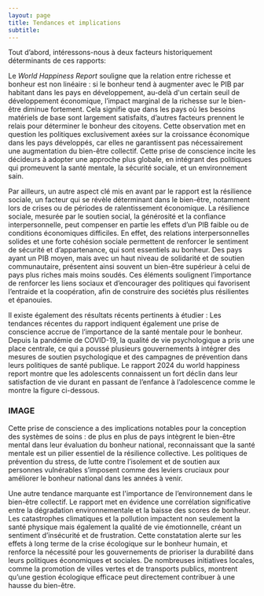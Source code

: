 ```yaml
---
layout: page
title: Tendances et implications
subtitle:
---
```


Tout d’abord, intéressons-nous à deux facteurs historiquement déterminants de ces rapports: 

Le _World Happiness Report_ souligne que la relation entre richesse et bonheur est non linéaire : si le bonheur tend à augmenter avec le PIB par habitant dans les pays en développement, au-delà d'un certain seuil de développement économique, l’impact marginal de la richesse sur le bien-être diminue fortement. Cela signifie que dans les pays où les besoins matériels de base sont largement satisfaits, d’autres facteurs prennent le relais pour déterminer le bonheur des citoyens. Cette observation met en question les politiques exclusivement axées sur la croissance économique dans les pays développés, car elles ne garantissent pas nécessairement une augmentation du bien-être collectif. Cette prise de conscience incite les décideurs à adopter une approche plus globale, en intégrant des politiques qui promeuvent la santé mentale, la sécurité sociale, et un environnement sain.

Par ailleurs, un autre aspect clé mis en avant par le rapport est la résilience sociale, un facteur qui se révèle déterminant dans le bien-être, notamment lors de crises ou de périodes de ralentissement économique. La résilience sociale, mesurée par le soutien social, la générosité et la confiance interpersonnelle, peut compenser en partie les effets d’un PIB faible ou de conditions économiques difficiles. En effet, des relations interpersonnelles solides et une forte cohésion sociale permettent de renforcer le sentiment de sécurité et d’appartenance, qui sont essentiels au bonheur. Des pays ayant un PIB moyen, mais avec un haut niveau de solidarité et de soutien communautaire, présentent ainsi souvent un bien-être supérieur à celui de pays plus riches mais moins soudés. Ces éléments soulignent l’importance de renforcer les liens sociaux et d’encourager des politiques qui favorisent l’entraide et la coopération, afin de construire des sociétés plus résilientes et épanouies.

Il existe également des résultats récents pertinents à étudier : 
Les tendances récentes du rapport indiquent également une prise de conscience accrue de l’importance de la santé mentale pour le bonheur. Depuis la pandémie de COVID-19, la qualité de vie psychologique a pris une place centrale, ce qui a poussé plusieurs gouvernements à intégrer des mesures de soutien psychologique et des campagnes de prévention dans leurs politiques de santé publique. Le rapport 2024 du world happiness report montre que les adolescents connaissent un fort déclin dans leur satisfaction de vie durant en passant de l’enfance à l’adolescence comme le montre la figure ci-dessous.

### IMAGE

Cette prise de conscience a des implications notables pour la conception des systèmes de soins : de plus en plus de pays intègrent le bien-être mental dans leur évaluation du bonheur national, reconnaissant que la santé mentale est un pilier essentiel de la résilience collective. Les politiques de prévention du stress, de lutte contre l’isolement et de soutien aux personnes vulnérables s’imposent comme des leviers cruciaux pour améliorer le bonheur national dans les années à venir.

Une autre tendance marquante est l'importance de l’environnement dans le bien-être collectif. Le rapport met en évidence une corrélation significative entre la dégradation environnementale et la baisse des scores de bonheur. Les catastrophes climatiques et la pollution impactent non seulement la santé physique mais également la qualité de vie émotionnelle, créant un sentiment d’insécurité et de frustration. Cette constatation alerte sur les effets à long terme de la crise écologique sur le bonheur humain, et renforce la nécessité pour les gouvernements de prioriser la durabilité dans leurs politiques économiques et sociales. De nombreuses initiatives locales, comme la promotion de villes vertes et de transports publics, montrent qu’une gestion écologique efficace peut directement contribuer à une hausse du bien-être.

